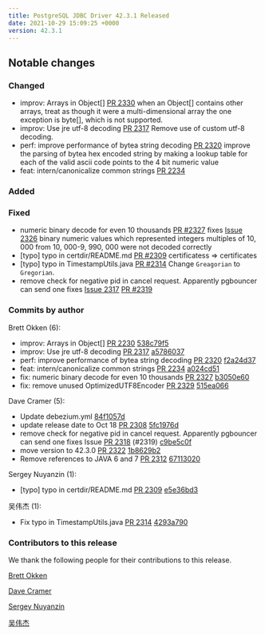 ```yaml
---
title: PostgreSQL JDBC Driver 42.3.1 Released
date: 2021-10-29 15:09:25 +0000
version: 42.3.1
---
```


## Notable changes

### Changed

* improv: Arrays in Object[] [PR 2330](https://github.com/pgjdbc/pgjdbc/pull/2330) when an Object[] contains other arrays, treat as though it were a
multi-dimensional array the one exception is byte[], which is not supported.
* improv: Use jre utf-8 decoding [PR 2317](https://github.com/pgjdbc/pgjdbc/pull/2317) Remove use of custom utf-8 decoding.
* perf: improve performance of bytea string decoding [PR 2320](https://github.com/pgjdbc/pgjdbc/pull/2320)
improve the parsing of bytea hex encoded string by making a lookup table for each of the valid ascii code points to the 4 bit numeric value
* feat: intern/canonicalize common strings [PR 2234](https://github.com/pgjdbc/pgjdbc/pull/2234)

### Added

### Fixed

* numeric binary decode for even 10 thousands [PR #2327](https://github.com/pgjdbc/pgjdbc/pull/2327) fixes  [Issue 2326](https://github.com/pgjdbc/pgjdbc/issues/2326)
binary numeric values which represented integers multiples of 10, 000 from 10, 000-9, 990, 000 were not decoded correctly
* [typo] typo in certdir/README.md [PR #2309](https://github.com/pgjdbc/pgjdbc/pull/2309) certificatess => certificates
* [typo] typo in TimestampUtils.java [PR #2314](https://github.com/pgjdbc/pgjdbc/pull/2314) Change `Greagorian` to `Gregorian`.
* remove check for negative pid in cancel request. Apparently pgbouncer can send one fixes [Issue 2317](https://github.com/pgjdbc/pgjdbc/issues/2317) [PR #2319](https://github.com/pgjdbc/pgjdbc/pull/2319)

<!--more-->

### Commits by author

Brett Okken (6):

* improv: Arrays in Object[] [PR 2230](https://github.com/pgjdbc/pgjdbc/pull/2230) [538c79f5](https://github.com/pgjdbc/pgjdbc/commit/538c79f560097e0fc8fef460477fbaeaa71ebb19)
* improv: Use jre utf-8 decoding [PR 2317](https://github.com/pgjdbc/pgjdbc/pull/2317) [a5786037](https://github.com/pgjdbc/pgjdbc/commit/a57860377053bd44008ae47453381b9e78442891)
* perf: improve performance of bytea string decoding [PR 2320](https://github.com/pgjdbc/pgjdbc/pull/2320) [f2a24d37](https://github.com/pgjdbc/pgjdbc/commit/f2a24d37363b59279290ef16767047bf65b3694c)
* feat: intern/canonicalize common strings [PR 2234](https://github.com/pgjdbc/pgjdbc/pull/2234) [a024cd51](https://github.com/pgjdbc/pgjdbc/commit/a024cd5187a7aa5843058fb825680a78ad047ca3)
* fix: numeric binary decode for even 10 thousands [PR 2327](https://github.com/pgjdbc/pgjdbc/pull/2327) [b3050e60](https://github.com/pgjdbc/pgjdbc/commit/b3050e60f81b4e43fae452bcf6df297df2048ae4)
* fix: remove unused OptimizedUTF8Encoder [PR 2329](https://github.com/pgjdbc/pgjdbc/pull/2329) [515ea066](https://github.com/pgjdbc/pgjdbc/commit/515ea066d2af84cbd98ab840457934df5596acfe)

Dave Cramer (5):

* Update debezium.yml [84f1057d](https://github.com/pgjdbc/pgjdbc/commit/84f1057d2b735b51c7ad8456f395c03104004867)
* update release date to Oct 18 [PR 2308](https://github.com/pgjdbc/pgjdbc/pull/2308) [5fc1976d](https://github.com/pgjdbc/pgjdbc/commit/5fc1976d4b3f3be2f62ede74497a5f7432647930)
* remove check for negative pid in cancel request. Apparently pgbouncer can send one fixes Issue [PR 2318](https://github.com/pgjdbc/pgjdbc/pull/2318) (#2319) [c9be5c0f](https://github.com/pgjdbc/pgjdbc/commit/c9be5c0f855bfbda1a481cd8b469210d13b2e553)
* move version to 42.3.0 [PR 2322](https://github.com/pgjdbc/pgjdbc/pull/2322) [1b8629b2](https://github.com/pgjdbc/pgjdbc/commit/1b8629b24e1851311df98bb390480dc7cbcdfb52)
* Remove references to JAVA 6 and 7 [PR 2312](https://github.com/pgjdbc/pgjdbc/pull/2312) [67113020](https://github.com/pgjdbc/pgjdbc/commit/67113020ac79dbad41d2aaf4f0cf6a9e0de4ef02)

Sergey Nuyanzin (1):

* [typo] typo in certdir/README.md [PR 2309](https://github.com/pgjdbc/pgjdbc/pull/2309) [e5e36bd3](https://github.com/pgjdbc/pgjdbc/commit/e5e36bd3e8ac87ae554ac5cd1ac664fcd0010073)

吴伟杰 (1):

* Fix typo in TimestampUtils.java [PR 2314](https://github.com/pgjdbc/pgjdbc/pull/2314) [4293a790](https://github.com/pgjdbc/pgjdbc/commit/4293a790d5fdea0c2c94b2911ce0da53539c85f2)

### Contributors to this release

We thank the following people for their contributions to this release.

[Brett Okken](https://github.com/bokken)

[Dave Cramer](davec@postgresintl.com)

[Sergey Nuyanzin](https://github.com/snuyanzin)

[吴伟杰](https://github.com/TeslaCN)
